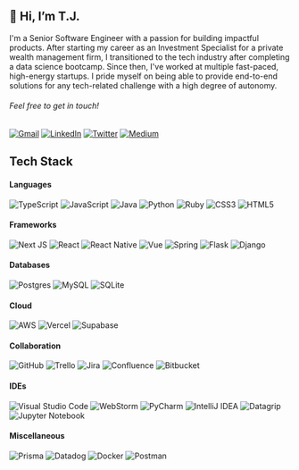 ## 👋 Hi, I’m T.J.

I'm a Senior Software Engineer with a passion for building impactful products. After starting my career as an Investment Specialist for a private wealth management firm, I transitioned to the tech industry after completing a data science bootcamp. Since then, I've worked at multiple fast-paced, high-energy startups. I pride myself on being able to provide end-to-end solutions for any tech-related challenge with a high degree of autonomy.

###### Feel free to get in touch!

[![Gmail](https://img.shields.io/badge/Gmail-D14836?style=for-the-badge&logo=gmail&logoColor=white)](mailto:tjkyner@gmail.com)
[![LinkedIn](https://img.shields.io/badge/linkedin-%230077B5.svg?style=for-the-badge&logo=linkedin&logoColor=white)](https://www.linkedin.com/in/tjkyner/)
[![Twitter](https://img.shields.io/badge/Twitter-%231DA1F2.svg?style=for-the-badge&logo=Twitter&logoColor=white)](https://twitter.com/tjkyner)
[![Medium](https://img.shields.io/badge/Medium-12100E?style=for-the-badge&logo=medium&logoColor=white)](https://medium.com/@tjkyner)


## Tech Stack
#### Languages
![TypeScript](https://img.shields.io/badge/typescript-%23007ACC.svg?style=for-the-badge&logo=typescript&logoColor=white)
![JavaScript](https://img.shields.io/badge/javascript-%23323330.svg?style=for-the-badge&logo=javascript&logoColor=%23F7DF1E)
![Java](https://img.shields.io/badge/java-%23ED8B00.svg?style=for-the-badge&logo=https://cdn-icons-png.flaticon.com/512/226/226777.png&logoColor=white)
![Python](https://img.shields.io/badge/python-3670A0?style=for-the-badge&logo=python&logoColor=ffdd54)
![Ruby](https://img.shields.io/badge/ruby-CC342D?style=for-the-badge&logo=ruby)
![CSS3](https://img.shields.io/badge/css3-%231572B6.svg?style=for-the-badge&logo=css3&logoColor=white)
![HTML5](https://img.shields.io/badge/html5-%23E34F26.svg?style=for-the-badge&logo=html5&logoColor=white)

#### Frameworks
![Next JS](https://img.shields.io/badge/Next-black?style=for-the-badge&logo=next.js&logoColor=white)
![React](https://img.shields.io/badge/react-%2320232a.svg?style=for-the-badge&logo=react&logoColor=%2361DAFB)
![React Native](https://img.shields.io/badge/React_Native-20232A?style=for-the-badge&logo=react&logoColor=61DAFB)
![Vue](https://img.shields.io/badge/vue-%2320232a.svg?style=for-the-badge&logo=vue.js)
![Spring](https://img.shields.io/badge/spring-%236DB33F.svg?style=for-the-badge&logo=spring&logoColor=white)
![Flask](https://img.shields.io/badge/flask-%23000.svg?style=for-the-badge&logo=flask&logoColor=white)
![Django](https://img.shields.io/badge/django-%23092E20.svg?style=for-the-badge&logo=django&logoColor=white)

#### Databases
![Postgres](https://img.shields.io/badge/postgres-%23316192.svg?style=for-the-badge&logo=postgresql&logoColor=white)
![MySQL](https://shields.io/badge/MySQL-e48e01?logo=mysql&style=for-the-badge&logoColor=white&labelColor=e48e01)
![SQLite](https://img.shields.io/badge/sqlite-%2307405e.svg?style=for-the-badge&logo=sqlite&logoColor=white)

#### Cloud
![AWS](https://img.shields.io/badge/AWS-%23FF9900.svg?style=for-the-badge&logo=amazon-aws&logoColor=white)
![Vercel](https://img.shields.io/badge/vercel-%23000000.svg?style=for-the-badge&logo=vercel&logoColor=white)
![Supabase](https://shields.io/badge/supabase-black?logo=supabase&style=for-the-badge)

#### Collaboration
![GitHub](https://img.shields.io/badge/GitHub-100000?style=for-the-badge&logo=github&logoColor=white)
![Trello](https://img.shields.io/badge/Trello-%23026AA7.svg?style=for-the-badge&logo=Trello&logoColor=white)
![Jira](https://img.shields.io/badge/jira-%230A0FFF.svg?style=for-the-badge&logo=jira&logoColor=white)
![Confluence](https://img.shields.io/badge/confluence-%23172BF4.svg?style=for-the-badge&logo=confluence&logoColor=white)
![Bitbucket](https://img.shields.io/badge/Bitbucket-0747a6?style=for-the-badge&logo=bitbucket&logoColor=white)

#### IDEs
![Visual Studio Code](https://img.shields.io/badge/Visual%20Studio%20Code-0078d7.svg?style=for-the-badge&logo=visual-studio-code&logoColor=white)
![WebStorm](https://img.shields.io/badge/webstorm-143?style=for-the-badge&logo=webstorm&logoColor=white&color=black&labelColor=4fb7ed)
![PyCharm](https://img.shields.io/badge/pycharm-143?style=for-the-badge&logo=pycharm&logoColor=white&color=black&&labelColor=53cd82)
![IntelliJ IDEA](https://img.shields.io/badge/IntelliJ%20IDEA-000000.svg?style=for-the-badge&logo=intellij-idea&logoColor=white&labelColor=e93d4e)
![Datagrip](https://img.shields.io/badge/datagrip-000000.svg?style=for-the-badge&logo=datagrip&logoColor=white&labelColor=cd4bea)
![Jupyter Notebook](https://img.shields.io/badge/jupyter-%23FA0F00.svg?style=for-the-badge&logo=jupyter&logoColor=white)

#### Miscellaneous
![Prisma](https://img.shields.io/badge/Prisma-3982CE?style=for-the-badge&logo=Prisma&logoColor=white)
![Datadog](https://img.shields.io/badge/datadog-%23632CA6.svg?style=for-the-badge&logo=datadog&logoColor=white)
![Docker](https://img.shields.io/badge/docker-%230db7ed.svg?style=for-the-badge&logo=docker&logoColor=white)
![Postman](https://img.shields.io/badge/Postman-FF6C37?style=for-the-badge&logo=postman&logoColor=white)
